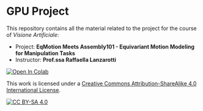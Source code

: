 # GPU Project

This repository contains all the material related to the project for the course of <i>Visione Artificiale</i>:
<ul>
  <li>Project: <b>EqMotion Meets Assembly101 - Equivariant Motion Modeling for Manipulation Tasks</b>
  <li>Instructor: <b>Prof.ssa Raffaella Lanzarotti</b>
</ul>

[![Open In Colab](https://colab.research.google.com/assets/colab-badge.svg)](https://colab.research.google.com/github/MatteoOnger/VIA_Project/blob/main/VIA_EQM.ipynb)

This work is licensed under a
[Creative Commons Attribution-ShareAlike 4.0 International License][cc-by-sa].

[![CC BY-SA 4.0][cc-by-sa-image]][cc-by-sa]

[cc-by-sa]: http://creativecommons.org/licenses/by-sa/4.0/
[cc-by-sa-image]: https://licensebuttons.net/l/by-sa/4.0/88x31.png
[cc-by-sa-shield]: https://img.shields.io/badge/License-CC%20BY--SA%204.0-lightgrey.svg
